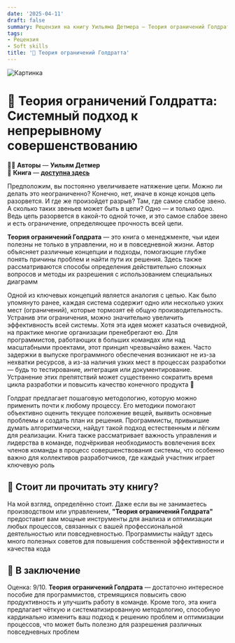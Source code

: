 ```yaml
---
date: '2025-04-11'
draft: false
summary: Рецензия на книгу Уильяма Детмера — Теория ограничений Голдратта
tags:
- Рецензия
- Soft skills
title: '🎲 Теория ограничений Голдратта'
---
```


![Картинка](http://localhost:1313/images/posts/image_117.jpg)

# 🎲 **Теория ограничений Голдратта: Системный подход к непрерывному совершенствованию**

🧍‍♂️ **Авторы** — **Уильям Детмер** \
📕 **Книга** — [**доступна здесь**](https://t.me/c/2238954094/21)

Предположим, вы постоянно увеличиваете натяжение цепи. Можно ли делать это неограниченно? Конечно, нет, иначе в конце концов цепь разорвется. И где же произойдет разрыв? Там, где самое слабое звено. А сколько таких звеньев может быть в цепи? Одно — и только одно. Ведь цепь разорвется в какой-то одной точке, и это самое слабое звено и есть ограничение, определяющее прочность всей цепи.

**Теория ограничений Голдрата** — это книга о менеджменте, чьи идеи полезны не только в управлении, но и в повседневной жизни. Автор объясняет различные концепции и подходы, помогающие глубже понять причины проблем и найти пути их решения. Здесь также рассматриваются способы определения действительно сложных вопросов и методы их разрешения с использованием специальных диаграмм

Одной из ключевых концепций является аналогия с цепью. Как было упомянуто ранее, каждая система содержит одно или несколько узких мест (ограничений), которые тормозят её общую производительность. Устранив эти ограничения, можно значительно увеличить эффективность всей системы. Хотя эта идея может казаться очевидной, на практике многие организации пренебрегают ею. Для программистов, работающих в больших командах или над масштабными проектами, этот принцип чрезвычайно важен. Часто задержки в выпуске программного обеспечения возникают не из-за нехватки ресурсов, а из-за наличия узких мест в процессах разработки — будь то тестирование, интеграция или документирование. Устранение этих препятствий может существенно сократить время цикла разработки и повысить качество конечного продукта 🙂

Голдрат предлагает пошаговую методологию, которую можно применить почти к любому процессу. Его методики помогают объективно оценить текущее положение вещей, выявить основные проблемы и создать план их решения. Программисты, привыкшие думать алгоритмически, найдут такой подход естественным и лёгким для реализации. Книга также рассматривает важность управления и лидерства в команде, подчёркивая необходимость вовлечения всех членов команды в процесс совершенствования системы, что особенно важно для коллективов разработчиков, где каждый участник играет ключевую роль

## 📘 **Стоит ли прочитать эту книгу?**
На мой взгляд, определённо стоит. Даже если вы не занимаетесь производством или управлением, **"Теория ограничений Голдрата"** предоставит вам мощные инструменты для анализа и оптимизации любых процессов, связанных с вашей профессиональной деятельностью или повседневностью. Программисты найдут здесь много полезных советов для повышения собственной эффективности и качества кода

## 🤟 **В заключение**
Оценка: 9/10. **Теория ограничений Голдрата** — достаточно интересное пособие для программистов, стремящихся повысить свою продуктивность и улучшить работу в команде. Кроме того, эта книга предлагает чёткую и систематизированную методологию, способную кардинально изменить ваш подход к решению проблем и оптимизации процессов, что может быть полезно для разрешения различных повседневных проблем
